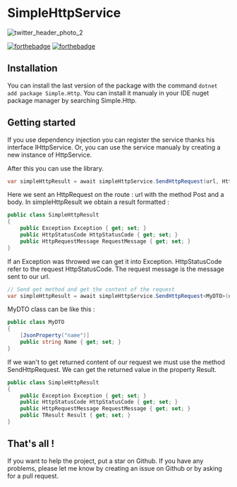 # SimpleHttpService

![twitter_header_photo_2](https://user-images.githubusercontent.com/67638928/191241272-550df522-215c-4af6-b41d-daa84de90763.png)

[![forthebadge](https://img.shields.io/nuget/v/Simple.Http)](https://www.nuget.org/packages/Simple.Http/)
[![forthebadge](https://img.shields.io/nuget/dt/Simple.Http)](https://www.nuget.org/packages/Simple.Http/)

## Installation

You can install the last version of the package with the command ```dotnet add package Simple.Http```. You can install it manualy in your IDE nuget package manager by searching Simple.Http.

## Getting started

If you use dependency injection you can register the service thanks his interface IHttpService. Or, you can use the service manualy by creating a new instance of HttpService.

After this you can use the library.

```C#
var simpleHttpResult = await simpleHttpService.SendHttpRequest(url, HttpMethod.Post, body); 
```
Here we sent an HttpRequest on the route : url with the method Post and a body. In simpleHttpResult we obtain a result formatted : 
```C#
public class SimpleHttpResult
{
	public Exception Exception { get; set; }
	public HttpStatusCode HttpStatusCode { get; set; }
	public HttpRequestMessage RequestMessage { get; set; }
}
```
If an Exception was throwed we can get it into Exception. HttpStatusCode refer to the request HttpStatusCode. The request message is the message sent to our url.

```C#
// Send get method and get the content of the request
var simpleHttpResult = await simpleHttpService.SendHttpRequest<MyDTO>(url, HttpMethod.Get); 
````


MyDTO class can be like this : 

```C#
public class MyDTO
{
	[JsonProperty("name")]
	public string Name { get; set; }
}
```

If we wan't to get returned content of our request we must use the method SendHttpRequest<TResult>. We can get the returned value in the property Result.
  
```C#
public class SimpleHttpResult
{
	public Exception Exception { get; set; }
	public HttpStatusCode HttpStatusCode { get; set; }
	public HttpRequestMessage RequestMessage { get; set; }
  	public TResult Result { get; set; }
}
```

## That's all !

If you want to help the project, put a star on Github. If you have any problems, please let me know by creating an issue on Github or by asking for a pull request.
  

